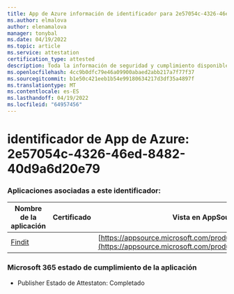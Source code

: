 ```yaml
---
title: App de Azure información de identificador para 2e57054c-4326-46ed-8482-40d9a6d20e79
ms.author: elmalova
author: elenamalova
manager: tonybal
ms.date: 04/19/2022
ms.topic: article
ms.service: attestation
certification_type: attested
description: Toda la información de seguridad y cumplimiento disponible para 2e57054c-4326-46ed-8482-40d9a6d20e79.
ms.openlocfilehash: 4cc9b0dfc79e46a09900abaed2abb217a7f77f37
ms.sourcegitcommit: b1e50c421eeb1b54e99180634217d3df35a4897f
ms.translationtype: MT
ms.contentlocale: es-ES
ms.lasthandoff: 04/19/2022
ms.locfileid: "64957456"
---
```

# <a name="azure-app-id-2e57054c-4326-46ed-8482-40d9a6d20e79"></a>identificador de App de Azure: 2e57054c-4326-46ed-8482-40d9a6d20e79


### <a name="apps-associated-with-this-id"></a>Aplicaciones asociadas a este identificador:
| **Nombre de la aplicación** | **Certificado** | **Vista en AppSource** |
|--------------|---------------|-----------------------|
| [Findit](../forward/WA200003849.md) |  | [https://appsource.microsoft.com/product/office/WA200003849](https://appsource.microsoft.com/product/office/WA200003849) |

### <a name="microsoft-365-app-compliance-status"></a>Microsoft 365 estado de cumplimiento de la aplicación
- Publisher Estado de Attestaton: Completado
